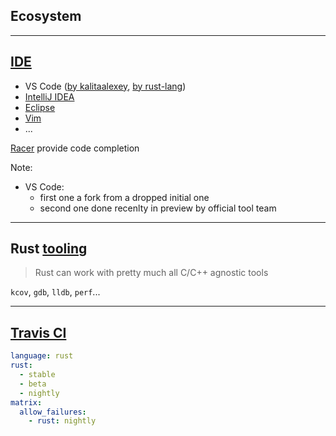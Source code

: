 ## Ecosystem

---

## [IDE](https://forge.rust-lang.org/ides.html)

* VS Code ([by kalitaalexey](https://marketplace.visualstudio.com/items?itemName=kalitaalexey.vscode-rust), [by rust-lang](https://marketplace.visualstudio.com/items?itemName=rust-lang.rust))
* [IntelliJ IDEA](https://intellij-rust.github.io/)
* [Eclipse](https://github.com/RustDT/RustDT)
* [Vim](https://github.com/rust-lang/rust.vim)
* ...

[Racer](https://github.com/racer-rust/racer) provide code completion

Note:
* VS Code:
    * first one a fork from a dropped initial one
    * second one done recenlty in preview by official tool team

---

## Rust [tooling](https://gist.github.com/nrc/a3bbf6dd1b14ce57f18c)

> Rust can work with pretty much all C/C++ agnostic tools

`kcov`, `gdb`, `lldb`, `perf`...

---

## [Travis CI](https://docs.travis-ci.com/user/languages/rust/)

``` yaml
language: rust
rust:
  - stable
  - beta
  - nightly
matrix:
  allow_failures:
    - rust: nightly
```